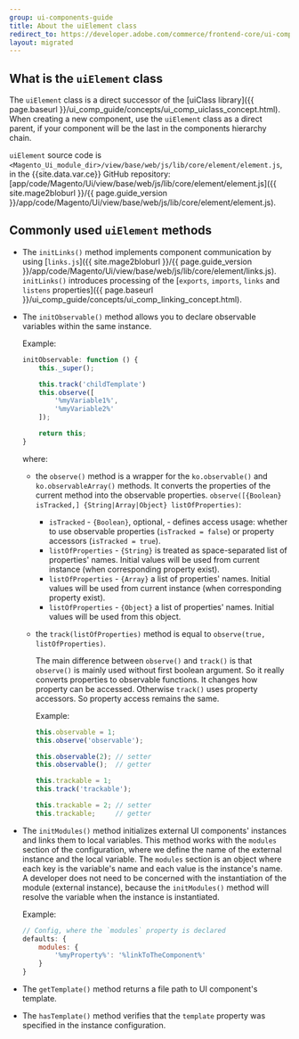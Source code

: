 ```yaml
---
group: ui-components-guide
title: About the uiElement class
redirect_to: https://developer.adobe.com/commerce/frontend-core/ui-components/concepts/element/
layout: migrated
---
```


## What is the `uiElement` class

The `uiElement` class is a direct successor of the [uiClass library]({{ page.baseurl }}/ui_comp_guide/concepts/ui_comp_uiclass_concept.html).
When creating a new component, use the `uiElement` class as a direct parent, if your component will be the last in the components hierarchy chain.

`uiElement` source code is `<Magento_Ui_module_dir>/view/base/web/js/lib/core/element/element.js`, in the {{site.data.var.ce}} GitHub repository: [app/code/Magento/Ui/view/base/web/js/lib/core/element/element.js]({{ site.mage2bloburl }}/{{ page.guide_version }}/app/code/Magento/Ui/view/base/web/js/lib/core/element/element.js).

## Commonly used `uiElement` methods

-  The `initLinks()` method implements component communication by using [`links.js`]({{ site.mage2bloburl }}/{{ page.guide_version }}/app/code/Magento/Ui/view/base/web/js/lib/core/element/links.js).  `initLinks()` introduces processing of the [`exports`, `imports`, `links` and `listens` properties]({{ page.baseurl }}/ui_comp_guide/concepts/ui_comp_linking_concept.html).

-  The `initObservable()` method allows you to declare observable variables within the same instance.

   Example:

   ```js
   initObservable: function () {
       this._super();

       this.track('childTemplate')
       this.observe([
           '%myVariable1%',
           '%myVariable2%'
       ]);

       return this;
   }
   ```

   where:

   -  the `observe()` method is a wrapper for the `ko.observable()` and `ko.observableArray()` methods. It converts the properties of the current method into the observable properties. `observe([{Boolean} isTracked,] {String|Array|Object} listOfProperties)`:

      -  `isTracked` - `{Boolean}`, optional, - defines access usage: whether to use observable properties (`isTracked = false`) or property accessors (`isTracked = true`).
      -  `listOfProperties` - `{String}` is treated as space-separated list of properties' names. Initial values will be used from current instance (when corresponding property exist).
      -  `listOfProperties` - `{Array}` a list of properties' names. Initial values will be used from current instance (when corresponding property exist).
      -  `listOfProperties` - `{Object}` a list of properties' names. Initial values will be used from this object.

   -  the `track(listOfProperties)` method is equal to `observe(true, listOfProperties)`.

      The main difference between `observe()` and `track()` is that `observe()` is mainly used without first boolean argument. So it really converts properties to observable functions. It changes how property can be accessed. Otherwise `track()` uses property accessors. So property access remains the same.

      Example:

      ```js
      this.observable = 1;
      this.observe('observable');

      this.observable(2); // setter
      this.observable();  // getter

      this.trackable = 1;
      this.track('trackable');

      this.trackable = 2; // setter
      this.trackable;     // getter
      ```

-  The `initModules()` method initializes external UI components' instances and links them to local variables. This method works with the `modules` section of the configuration, where we define the name of the external instance and the local variable. The `modules` section is an object where each key is the variable's name and each value is the instance's name. A developer does not need to be concerned with the instantiation of the module (external instance), because the `initModules()` method will resolve the variable when the instance is instantiated.

   Example:

   ```js
   // Config, where the `modules` property is declared
   defaults: {
       modules: {
           '%myProperty%': '%linkToTheComponent%'
       }
   }
   ```

-  The `getTemplate()` method returns a file path to UI component's template.

-  The `hasTemplate()` method verifies that the `template` property was specified in the instance configuration.
